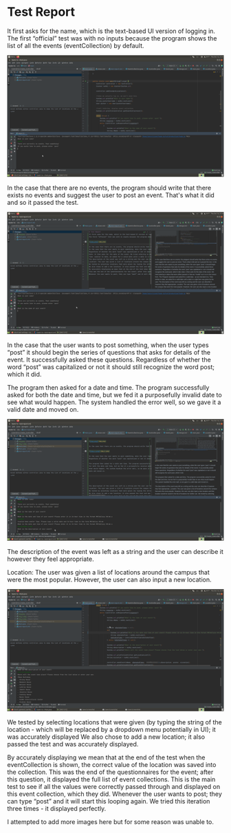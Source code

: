 # Test Report
It first asks for the name, which is the text-based UI version of logging in.
The first “official” test was with no inputs because the program shows the list of all the events (eventCollection) by default. 

![img.png](img.png)

In the case that there are no events, the program should write that there exists no events and suggest the user to post an event. That's what it did and so it passed the test.

![img_1.png](img_1.png)

In the case that the user wants to post something, when the user types “post” it should begin the series of questions that asks for details of the event. It successfully asked these questions.
Regardless of whether the word “post” was capitalized or not it should still recognize the word post; which it did.

The program then asked for a date and time. The program successfully asked 
for both the date and time, but we fed it a purposefully invalid date to see
what would happen. The system handled the error well, so we gave it a valid
date and moved on.

![img_2.png](img_2.png)


The description of the event was left as a string and the user can describe it however they feel appropriate.


Location: The user was given a list of locations around the campus that were the most popular. However, the user can also input a new location.

![img_3.png](img_3.png)

We tested by selecting locations that were given (by typing the string of the location - 
which will be replaced by a dropdown menu potentially in UI); it was accurately displayed
We also chose to add a new location; it also passed the test and was accurately displayed.

By accurately displaying we mean that at the end of the test when the eventCollection is shown, the correct value of the location was saved into the collection.
This was the end of the questionnaires for the event; after this question, it displayed the full list of event collections. This is the main test to see if all the values were correctly passed through and displayed on this event collection, which they did.
Whenever the user wants to post; they can type “post” and it will start this looping again. We tried this iteration three times - it displayed perfectly. 

I attempted to add more images here but for some reason was unable to.

